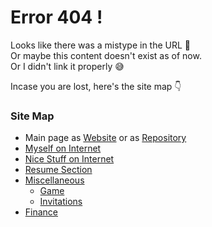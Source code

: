 <!-- @format -->

# Error 404 !

Looks like there was a mistype in the URL 🤔<br>
Or maybe this content doesn't exist as of now.<br>
Or I didn't link it properly 😅

Incase you are lost, here's the site map 👇

### Site Map

- Main page as [Website](https://bit.ly/mrdgh2821) or as [Repository](https://github.com/MRDGH2821/MRDGH2821)
- [Myself on Internet](Myself_On_internet.md)
- [Nice Stuff on Internet](Nice_Stuff_On_Internet.md)
- [Resume Section](Resume_Section.md)
- [Miscellaneous](/Miscellaneous/README.md)
  - [Game](/Miscellaneous/Game.md)
  - [Invitations](/Miscellaneous/Invitations.md)
- [Finance](/Finance/README.md)
